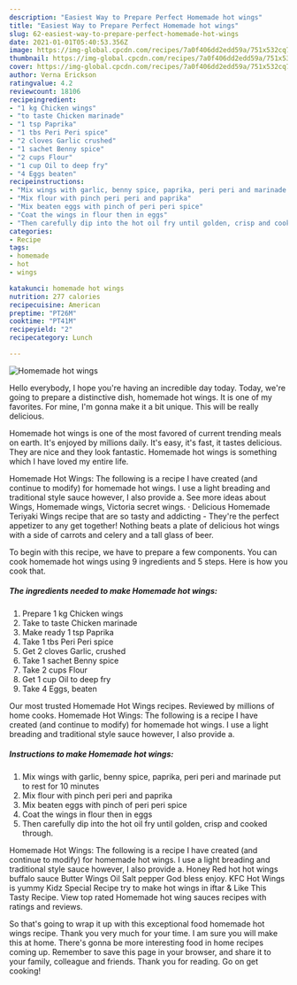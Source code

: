 ```yaml
---
description: "Easiest Way to Prepare Perfect Homemade hot wings"
title: "Easiest Way to Prepare Perfect Homemade hot wings"
slug: 62-easiest-way-to-prepare-perfect-homemade-hot-wings
date: 2021-01-01T05:40:53.356Z
image: https://img-global.cpcdn.com/recipes/7a0f406dd2edd59a/751x532cq70/homemade-hot-wings-recipe-main-photo.jpg
thumbnail: https://img-global.cpcdn.com/recipes/7a0f406dd2edd59a/751x532cq70/homemade-hot-wings-recipe-main-photo.jpg
cover: https://img-global.cpcdn.com/recipes/7a0f406dd2edd59a/751x532cq70/homemade-hot-wings-recipe-main-photo.jpg
author: Verna Erickson
ratingvalue: 4.2
reviewcount: 18106
recipeingredient:
- "1 kg Chicken wings"
- "to taste Chicken marinade"
- "1 tsp Paprika"
- "1 tbs Peri Peri spice"
- "2 cloves Garlic crushed"
- "1 sachet Benny spice"
- "2 cups Flour"
- "1 cup Oil to deep fry"
- "4 Eggs beaten"
recipeinstructions:
- "Mix wings with garlic, benny spice, paprika, peri peri and marinade put to rest for 10 minutes"
- "Mix flour with pinch peri peri and paprika"
- "Mix beaten eggs with pinch of peri peri spice"
- "Coat the wings in flour then in eggs"
- "Then carefully dip into the hot oil fry until golden, crisp and cooked through."
categories:
- Recipe
tags:
- homemade
- hot
- wings

katakunci: homemade hot wings 
nutrition: 277 calories
recipecuisine: American
preptime: "PT26M"
cooktime: "PT41M"
recipeyield: "2"
recipecategory: Lunch

---
```



![Homemade hot wings](https://img-global.cpcdn.com/recipes/7a0f406dd2edd59a/751x532cq70/homemade-hot-wings-recipe-main-photo.jpg)

Hello everybody, I hope you're having an incredible day today. Today, we're going to prepare a distinctive dish, homemade hot wings. It is one of my favorites. For mine, I'm gonna make it a bit unique. This will be really delicious.

Homemade hot wings is one of the most favored of current trending meals on earth. It's enjoyed by millions daily. It's easy, it's fast, it tastes delicious. They are nice and they look fantastic. Homemade hot wings is something which I have loved my entire life.

Homemade Hot Wings: The following is a recipe I have created (and continue to modify) for homemade hot wings. I use a light breading and traditional style sauce however, I also provide a. See more ideas about Wings, Homemade wings, Victoria secret wings. · Delicious Homemade Teriyaki Wings recipe that are so tasty and addicting - They&#39;re the perfect appetizer to any get together! Nothing beats a plate of delicious hot wings with a side of carrots and celery and a tall glass of beer.


To begin with this recipe, we have to prepare a few components. You can cook homemade hot wings using 9 ingredients and 5 steps. Here is how you cook that.

<!--inarticleads1-->

##### The ingredients needed to make Homemade hot wings:

1. Prepare 1 kg Chicken wings
1. Take to taste Chicken marinade
1. Make ready 1 tsp Paprika
1. Take 1 tbs Peri Peri spice
1. Get 2 cloves Garlic, crushed
1. Take 1 sachet Benny spice
1. Take 2 cups Flour
1. Get 1 cup Oil to deep fry
1. Take 4 Eggs, beaten


Our most trusted Homemade Hot Wings recipes. Reviewed by millions of home cooks. Homemade Hot Wings: The following is a recipe I have created (and continue to modify) for homemade hot wings. I use a light breading and traditional style sauce however, I also provide a. 

<!--inarticleads2-->

##### Instructions to make Homemade hot wings:

1. Mix wings with garlic, benny spice, paprika, peri peri and marinade put to rest for 10 minutes
1. Mix flour with pinch peri peri and paprika
1. Mix beaten eggs with pinch of peri peri spice
1. Coat the wings in flour then in eggs
1. Then carefully dip into the hot oil fry until golden, crisp and cooked through.


Homemade Hot Wings: The following is a recipe I have created (and continue to modify) for homemade hot wings. I use a light breading and traditional style sauce however, I also provide a. Honey Red hot hot wings buffalo sauce Butter Wings Oil Salt pepper God bless enjoy. KFC Hot Wings is yummy Kidz Special Recipe try to make hot wings in iftar &amp; Like This Tasty Recipe. View top rated Homemade hot wing sauces recipes with ratings and reviews. 

So that's going to wrap it up with this exceptional food homemade hot wings recipe. Thank you very much for your time. I am sure you will make this at home. There's gonna be more interesting food in home recipes coming up. Remember to save this page in your browser, and share it to your family, colleague and friends. Thank you for reading. Go on get cooking!
